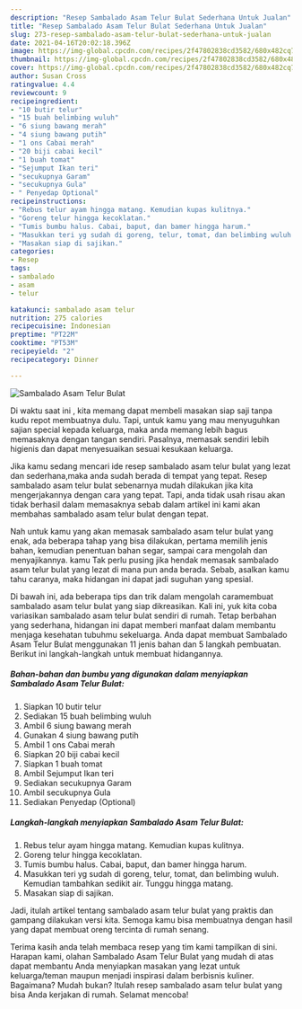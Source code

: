 ```yaml
---
description: "Resep Sambalado Asam Telur Bulat Sederhana Untuk Jualan"
title: "Resep Sambalado Asam Telur Bulat Sederhana Untuk Jualan"
slug: 273-resep-sambalado-asam-telur-bulat-sederhana-untuk-jualan
date: 2021-04-16T20:02:18.396Z
image: https://img-global.cpcdn.com/recipes/2f47802838cd3582/680x482cq70/sambalado-asam-telur-bulat-foto-resep-utama.jpg
thumbnail: https://img-global.cpcdn.com/recipes/2f47802838cd3582/680x482cq70/sambalado-asam-telur-bulat-foto-resep-utama.jpg
cover: https://img-global.cpcdn.com/recipes/2f47802838cd3582/680x482cq70/sambalado-asam-telur-bulat-foto-resep-utama.jpg
author: Susan Cross
ratingvalue: 4.4
reviewcount: 9
recipeingredient:
- "10 butir telur"
- "15 buah belimbing wuluh"
- "6 siung bawang merah"
- "4 siung bawang putih"
- "1 ons Cabai merah"
- "20 biji cabai kecil"
- "1 buah tomat"
- "Sejumput Ikan teri"
- "secukupnya Garam"
- "secukupnya Gula"
- " Penyedap Optional"
recipeinstructions:
- "Rebus telur ayam hingga matang. Kemudian kupas kulitnya."
- "Goreng telur hingga kecoklatan."
- "Tumis bumbu halus. Cabai, baput, dan bamer hingga harum."
- "Masukkan teri yg sudah di goreng, telur, tomat, dan belimbing wuluh. Kemudian tambahkan sedikit air. Tunggu hingga matang."
- "Masakan siap di sajikan."
categories:
- Resep
tags:
- sambalado
- asam
- telur

katakunci: sambalado asam telur 
nutrition: 275 calories
recipecuisine: Indonesian
preptime: "PT22M"
cooktime: "PT53M"
recipeyield: "2"
recipecategory: Dinner

---
```



![Sambalado Asam Telur Bulat](https://img-global.cpcdn.com/recipes/2f47802838cd3582/680x482cq70/sambalado-asam-telur-bulat-foto-resep-utama.jpg)

Di waktu  saat ini , kita memang dapat membeli masakan siap saji tanpa kudu repot membuatnya dulu. Tapi, untuk kamu yang mau menyuguhkan sajian special kepada keluarga, maka anda memang lebih bagus memasaknya dengan tangan sendiri. Pasalnya, memasak sendiri lebih higienis dan dapat menyesuaikan sesuai kesukaan keluarga.

Jika kamu sedang mencari ide resep sambalado asam telur bulat yang lezat dan sederhana,maka anda sudah berada di tempat yang tepat. Resep sambalado asam telur bulat  sebenarnya mudah dilakukan jika kita mengerjakannya dengan cara yang tepat. Tapi, anda tidak usah risau akan tidak berhasil dalam memasaknya 
sebab dalam artikel ini kami akan membahas sambalado asam telur bulat dengan tepat.  



Nah untuk kamu yang akan memasak sambalado asam telur bulat yang enak, ada beberapa tahap yang bisa dilakukan, pertama memilih jenis bahan, kemudian penentuan bahan segar, sampai cara mengolah dan menyajikannya. kamu Tak perlu pusing jika hendak memasak sambalado asam telur bulat yang lezat di mana pun anda berada. Sebab, asalkan kamu  tahu caranya, maka hidangan ini dapat jadi suguhan yang spesial.

Di bawah ini, ada beberapa tips dan trik dalam mengolah caramembuat sambalado asam telur bulat yang siap dikreasikan. Kali ini, yuk kita coba variasikan sambalado asam telur bulat sendiri di rumah. Tetap berbahan yang sederhana, hidangan ini dapat memberi manfaat dalam membantu menjaga kesehatan tubuhmu sekeluarga. Anda dapat membuat Sambalado Asam Telur Bulat menggunakan 11 jenis bahan dan 5 langkah pembuatan. Berikut ini langkah-langkah untuk membuat hidangannya.

<!--inarticleads1-->

##### Bahan-bahan dan bumbu yang digunakan dalam menyiapkan Sambalado Asam Telur Bulat:

1. Siapkan 10 butir telur
1. Sediakan 15 buah belimbing wuluh
1. Ambil 6 siung bawang merah
1. Gunakan 4 siung bawang putih
1. Ambil 1 ons Cabai merah
1. Siapkan 20 biji cabai kecil
1. Siapkan 1 buah tomat
1. Ambil Sejumput Ikan teri
1. Sediakan secukupnya Garam
1. Ambil secukupnya Gula
1. Sediakan  Penyedap (Optional)




<!--inarticleads2-->

##### Langkah-langkah menyiapkan Sambalado Asam Telur Bulat:

1. Rebus telur ayam hingga matang. Kemudian kupas kulitnya.
1. Goreng telur hingga kecoklatan.
1. Tumis bumbu halus. Cabai, baput, dan bamer hingga harum.
1. Masukkan teri yg sudah di goreng, telur, tomat, dan belimbing wuluh. Kemudian tambahkan sedikit air. Tunggu hingga matang.
1. Masakan siap di sajikan.




Jadi, itulah artikel tentang  sambalado asam telur bulat  yang praktis dan gampang dilakukan versi kita. Semoga kamu bisa membuatnya dengan hasil yang dapat membuat oreng tercinta di rumah senang. 

Terima kasih anda telah membaca resep yang tim kami tampilkan di sini. Harapan kami, olahan  Sambalado Asam Telur Bulat yang mudah di atas dapat membantu Anda menyiapkan masakan yang lezat untuk keluarga/teman maupun menjadi inspirasi dalam berbisnis kuliner. Bagaimana? Mudah bukan? Itulah resep sambalado asam telur bulat yang bisa Anda kerjakan di rumah. Selamat mencoba!

